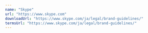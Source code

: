 ```yaml
---
name: "Skype"
url: "https://www.skype.com"
downloadUrl: "https://www.skype.com/ja/legal/brand-guidelines/"
termsUrl: "https://www.skype.com/ja/legal/brand-guidelines/"
---
```


